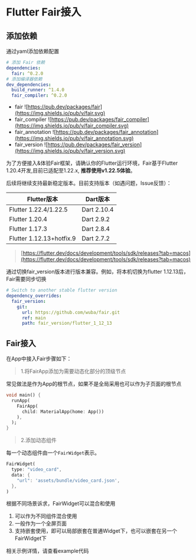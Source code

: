 # Flutter Fair接入

## 添加依赖
通过yaml添加依赖配置

```yaml
# 添加 Fair 依赖
dependencies:
  fair: ^0.2.0
# 添加编译器依赖
dev_dependencies:
  build_runner: ^1.4.0
  fair_compiler: ^0.2.0
```

* fair ![https://pub.dev/packages/fair](https://img.shields.io/pub/v/fair.svg)
* fair_compiler ![https://pub.dev/packages/fair_compiler](https://img.shields.io/pub/v/fair_compiler.svg)
* fair_annotation ![https://pub.dev/packages/fair_annotation](https://img.shields.io/pub/v/fair_annotation.svg)
* fair_version ![https://pub.dev/packages/fair_version](https://img.shields.io/pub/v/fair_version.svg)

为了方便接入&体验Fair框架，请确认你的Flutter运行环境，Fair基于Flutter 1.20.4开发,目前已适配至1.22.x, **推荐使用v1.22.5体验**。

后续将继续支持最新稳定版本。目前支持版本（如遇问题，Issue反馈）：

| Flutter版本              | Dart版本    |
| ------------------------ | ----------- |
| Flutter 1.22.4/1.22.5    | Dart 2.10.4 |
| Flutter 1.20.4           | Dart 2.9.2  |
| Flutter 1.17.3           | Dart 2.8.4  |
| Flutter 1.12.13+hotfix.9 | Dart 2.7.2  |

> [https://flutter.dev/docs/development/tools/sdk/releases?tab=macos](https://flutter.dev/docs/development/tools/sdk/releases?tab=macos)

通过切换fair_version版本进行版本兼容。例如，将本机切换为flutter 1.12.13后，Fair需要同步切换

```yaml
# Switch to another stable flutter version
dependency_overrides:
  fair_version:
    git:
      url: https://github.com/wuba/fair.git
      ref: main
      path: fair_version/flutter_1_12_13
```

## Fair接入

在App中接入Fair步骤如下：

> 1.将FairApp添加为需要动态化部分的顶级节点

常见做法是作为App的根节点，如果不是全局采用也可以作为子页面的根节点

```dart
void main() {
  runApp(
    FairApp(
      child: MaterialApp(home: App())
    ),
  );
}
```


> 2.添加动态组件

每一个动态组件由一个`FairWidget`表示。

```dart
FairWidget(
  type: "video_card",
  data: {
    "url": 'assets/bundle/video_card.json',
  },
)
```
根据不同场景诉求，FairWidget可以混合和使用
1. 可以作为不同组件混合使用
2. 一般作为一个全屏页面
3. 支持嵌套使用，即可以局部嵌套在普通Widget下，也可以嵌套在另一个FairWidget下

相关示例详情，请查看example代码